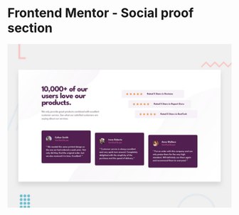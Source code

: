 # Frontend Mentor - Social proof section
![Design preview for the Social proof section coding challenge](./design/desktop-preview.jpg)

